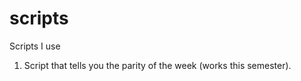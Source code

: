 scripts
=======

Scripts I use
1. Script that tells you the parity of the week (works this semester). 
